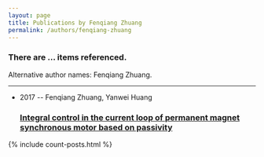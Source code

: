 ```yaml
---
layout: page
title: Publications by Fenqiang Zhuang
permalink: /authors/fenqiang-zhuang
---
```


<h3 id="number-posts">There are ... items referenced.</h3>
<p id='info-authors'>Alternative author names: Fenqiang Zhuang.</p>
<hr />
<ul class="post-list">
<li><span class='post-meta'>2017 -- Fenqiang Zhuang, Yanwei Huang</span><h3><a class='post-link' href="{{ site.baseurl }}/integral-control-in-the-current-loop-of-permanent-magnet-synchronous-motor-based-on-passivity">Integral control in the current loop of permanent magnet synchronous motor based on passivity</a></h3></li>

</ul>
{% include count-posts.html %}
